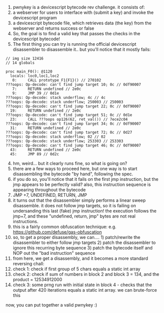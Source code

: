 1. pwnykey is a devicescript bytecode rev challenge. it consists of:
  1. a webserver for users to interface with (submit a key) and invoke the devicescript program
  2. a devicescript bytecode file, which retrieves data (the key) from the webserver and returns success or false
2. So, the goal is to find a valid key that passes the checks in the devicescript bytecode!
3. The first thing you can try is running the official devicescript disassembler to disassemble it.. but you'll notice that it mostly fails:
```
// img size 12416
// 14 globals

proc main_F0(): @1120
  locals: loc0,loc1,loc2
   0:     CALL prototype_F1{F1}() // 270102
???oops: Op-decode: can't find jump target 10; 0c // 0df90007
   7:     RETURN undefined // 2e0c
   9:     JMP 39 // 0d1e
???oops: Op-decode: stack underflow; 4c // 4c
???oops: Op-decode: stack underflow; 250003 // 250003
???oops: Op-decode: can't find jump target 22; 0c // 0df90007
  19:     RETURN undefined // 2e0c
???oops: Op-decode: can't find jump target 51; 0c // 0d1e
  23:     CALL ???oops op126(62, ret_val()) // 7ece2c04
???oops: Op-decode: can't find jump target 34; 0c // 0df90007
  31:     RETURN undefined // 2e0c
???oops: Op-decode: can't find jump target 72; 0c // 0d27
???oops: Op-decode: stack underflow; 02 // 02
???oops: Op-decode: stack underflow; 253303 // 253303
???oops: Op-decode: can't find jump target 46; 0c // 0df90007
  43:     RETURN undefined // 2e0c
  45:     JMP 89 // 0d2c
```
4. hm, weird... but it clearly runs fine, so what is going on?
5. there are a few ways to proceed here, but one way is to start disassembling the bytecode "by hand", following the spec.
6. if you do so, you'll notice that it fails on the first jmp instruction, but the jmp appears to be perfectly valid? also, this instruction sequence is appearing throughout the bytecode
  1. JMP +7, UNDEFINED, RETURN, JMP
7. it turns out that the disassembler simply performs a linear sweep disassemble. it does not follow jmp targets, so it is failing on undersanding this last (fake) jmp instruction! the execution follows the jmp+7, and these "undefined, return, jmp" bytes are not real instructions.
8. this is a fairly common obfuscation technique: e.g. https://github.com/defuse/gas-obfuscation
9. so, to get a proper disassembly, we can.... 1) patch/rewrite the disassembler to either follow jmp targets 2) patch the disassembler to ignore this recurring byte sequence 3) patch the bytecode itself and NOP out the "bad instruction" sequence
10. from here, we get a disassembly, and it becomes a more standard reversing chall: 
  1. check 1: check if first group of 5 chars equals a static int array
  2. check 2: check if sum of numbers in block 2 and block 3 = 134, and the product = 12534912000
  3. check 3: some prng run with initial state in block 4 - checks that the output after 420 iterations equals a static int array. we can brute-force this

now, you can put together a valid pwnykey :)
